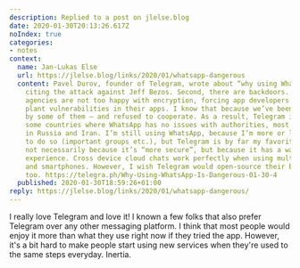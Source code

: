 ```yaml
---
description: Replied to a post on jlelse.blog
date: 2020-01-30T20:13:26.617Z
noIndex: true
categories:
- notes
context:
  name: Jan-Lukas Else
  url: https://jlelse.blog/links/2020/01/whatsapp-dangerous
  content: Pavel Durov, founder of Telegram, wrote about “why using WhatsApp is dangerous”,
    citing the attack against Jeff Bezos. Second, there are backdoors. Enforcement
    agencies are not too happy with encryption, forcing app developers to secretly
    plant vulnerabilities in their apps. I know that because we’ve been approached
    by some of them – and refused to cooperate. As a result, Telegram is banned in
    some countries where WhatsApp has no issues with authorities, most suspiciously
    in Russia and Iran. I’m still using WhatsApp, because I’m more or less forced
    to do so (important groups etc.), but Telegram is by far my favorite messenger,
    not necessarily because it’s “more secure”, but because it has a way better user
    experience. Cross device cloud chats work perfectly when using multiple computers
    and smartphones. However, I wish Telegram would open-source their backend code
    too. https://telegra.ph/Why-Using-WhatsApp-Is-Dangerous-01-30-4
  published: 2020-01-30T18:59:26+01:00
reply: https://jlelse.blog/links/2020/01/whatsapp-dangerous/
---
```


I really love Telegram and love it! I known a few folks that also prefer Telegram over any other messaging platform. I think that most people would enjoy it more than what they use right now if they tried the app. However, it's a bit hard to make people start using new services when they're used to the same steps everyday. Inertia.
